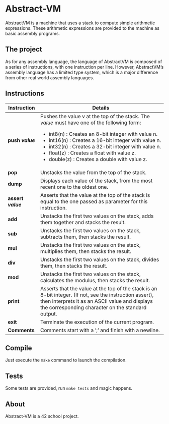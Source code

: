 # Abstract-VM

AbstractVM is a machine that uses a stack to compute simple arithmetic expressions.
These arithmetic expressions are provided to the machine as basic assembly programs.

## The project

As for any assembly language, the language of AbstractVM is composed of a series of
instructions, with one instruction per line. However, AbstractVM’s assembly language
has a limited type system, which is a major difference from other real world assembly
languages.

## Instructions

| Instruction  |  Details |
|---|---|
| **push _value_**  | Pushes the value v at the top of the stack. The _value_ must have one of the following form: <ul><li>int8(n) : Creates an 8-bit integer with value n.</li><li>int16(n) : Creates a 16-bit integer with value n.</li><li>int32(n) : Creates a 32-bit integer with value n.</li><li>float(z) : Creates a float with value z.</li><li>double(z) : Creates a double with value z.</li></ul>|
| **pop**  | Unstacks the value from the top of the stack. |
|  **dump**  |  Displays each value of the stack, from the most recent one to the oldest one. |
| **assert _value_** |  Asserts that the value at the top of the stack is equal to the one passed as parameter for this instruction. |
| **add**  |  Unstacks the first two values on the stack, adds them together and stacks the result. |
| **sub** |  Unstacks the first two values on the stack, subtracts them, then stacks the result. |
| **mul** |  Unstacks the first two values on the stack, multiplies them, then stacks the result. |
| **div** |  Unstacks the first two values on the stack, divides them, then stacks the result. |
| **mod** | Unstacks the first two values on the stack, calculates the modulus, then stacks the result. |
| **print** | Asserts that the value at the top of the stack is an 8-bit integer. (If not, see the instruction assert), then interprets it as an ASCII value and displays the corresponding character on the standard output. |
| **exit** | Terminate the execution of the current program. |
| **Comments** | Comments start with a ’;’ and finish with a newline. |

## Compile
Just execute the `make` command to launch the compilation.

## Tests
Some tests are provided, run `make tests` and magic happens.

## About
Abstract-VM is a 42 school project.
